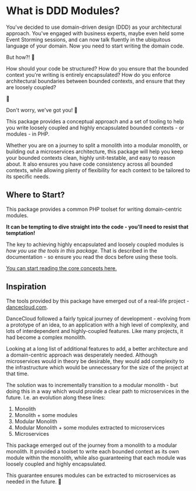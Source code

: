 # What is DDD Modules?

You've decided to use domain-driven design (DDD) as your architectural approach. You've engaged with business experts,
maybe even held some Event Storming sessions, and can now talk fluently in the ubiquitous language of your domain. Now
you need to start writing the domain code.

But how?! :thinking:

How should your code be structured? How do you ensure that the bounded context you're writing is entirely
encapsulated? How do you enforce architectural boundaries between bounded contexts, and ensure that they are loosely
coupled?

:melting_face:

Don't worry, we've got you! :saluting_face:

This package provides a conceptual approach and a set of tooling to help you write loosely coupled and highly
encapsulated bounded contexts - or modules - in PHP.

Whether you are on a journey to split a monolith into a modular monolith, or building out a microservices architecture,
this package will help you keep your bounded contexts clean, highly unit-testable, and easy to reason about.
It also ensures you have code consistency across all bounded contexts, while allowing plenty of flexibility for
each context to be tailored to its specific needs.

## Where to Start?

This package provides a common PHP toolset for writing domain-centric modules.

**It can be tempting to dive straight into the code - you'll need to resist that temptation!**

The key to achieving highly encapsulated and loosely coupled modules is _how you use the tools in this package_. That is
described in the documentation - so ensure you read the docs before using these tools.

[You can start reading the core concepts here.](./concepts/)

## Inspiration

The tools provided by this package have emerged out of a real-life project -
[dancecloud.com](https://www.dancecloud.com).

DanceCloud followed a fairly typical journey of development - evolving from a prototype of an idea, to an application
with a high level of complexity, and lots of interdependent and highly-coupled features. Like many projects, it had
become a complex monolith.

Looking at a long list of additional features to add, a better architecture and a domain-centric approach was
desperately needed. Although microservices would in theory be desirable, they would add complexity to the
infrastructure which would be unnecessary for the size of the project at that time.

The solution was to incrementally transition to a modular monolith - but doing this in a way which would provide a clear
path to microservices in the future. I.e. an evolution along these lines:

1. Monolith
2. Monolith + some modules
3. Modular Monolith
4. Modular Monolith + some modules extracted to microservices
5. Microservices

This package emerged out of the journey from a monolith to a modular monolith. It provided a toolset to write each
bounded context as its own module within the monolith, while also guaranteeing that each module was loosely coupled
and highly encapsulated.

This guarantee ensures modules can be extracted to microservices as needed in the future. :tada:
